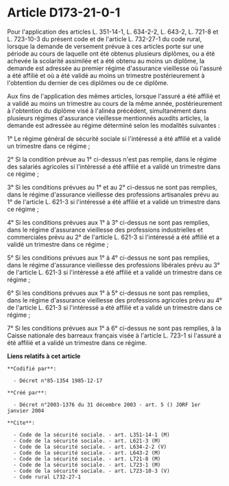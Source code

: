 # Article D173-21-0-1

Pour l'application des articles L. 351-14-1, L. 634-2-2, L. 643-2, L. 721-8 et L. 723-10-3 du présent code et de l'article L.
732-27-1 du code rural, lorsque la demande de versement prévue à ces articles porte sur une période au cours de laquelle ont
été obtenus plusieurs diplômes, ou a été achevée la scolarité assimilée et a été obtenu au moins un diplôme, la demande est
adressée au premier régime d'assurance vieillesse où l'assuré a été affilié et où a été validé au moins un trimestre
postérieurement à l'obtention du dernier de ces diplômes ou de ce diplôme.

Aux fins de l'application des mêmes articles, lorsque l'assuré a été affilié et a validé au moins un trimestre au cours de la
même année, postérieurement à l'obtention du diplôme visé à l'alinéa précédent, simultanément dans plusieurs régimes
d'assurance vieillesse mentionnés auxdits articles, la demande est adressée au régime déterminé selon les modalités
suivantes :

1° Le régime général de sécurité sociale si l'intéressé a été affilié et a validé un trimestre dans ce régime ;

2° Si la condition prévue au 1° ci-dessus n'est pas remplie, dans le régime des salariés agricoles si l'intéressé a été
affilié et a validé un trimestre dans ce régime ;

3° Si les conditions prévues au 1° et au 2° ci-dessus ne sont pas remplies, dans le régime d'assurance vieillesse des
professions artisanales prévu au 1° de l'article L. 621-3 si l'intéressé a été affilié et a validé un trimestre dans ce
régime ;

4° Si les conditions prévues aux 1° à 3° ci-dessus ne sont pas remplies, dans le régime d'assurance vieillesse des
professions industrielles et commerciales prévu au 2° de l'article L. 621-3 si l'intéressé a été affilié et a validé un
trimestre dans ce régime ;

5° Si les conditions prévues aux 1° à 4° ci-dessus ne sont pas remplies, dans le régime d'assurance vieillesse des
professions libérales prévu au 3° de l'article L. 621-3 si l'intéressé a été affilié et a validé un trimestre dans ce
régime ;

6° Si les conditions prévues aux 1° à 5° ci-dessus ne sont pas remplies, dans le régime d'assurance vieillesse des
professions agricoles prévu au 4° de l'article L. 621-3 si l'intéressé a été affilié et a validé un trimestre dans ce
régime ;

7° Si les conditions prévues aux 1° à 6° ci-dessus ne sont pas remplies, à la Caisse nationale des barreaux français visée à
l'article L. 723-1 si l'assuré a été affilié et a validé un trimestre dans ce régime.

**Liens relatifs à cet article**

	**Codifié par**:

	  - Décret n°85-1354 1985-12-17

	**Créé par**:

	  - Décret n°2003-1376 du 31 décembre 2003 - art. 5 () JORF 1er janvier 2004

	**Cite**:

	  - Code de la sécurité sociale. - art. L351-14-1 (M)
	  - Code de la sécurité sociale. - art. L621-3 (M)
	  - Code de la sécurité sociale. - art. L634-2-2 (V)
	  - Code de la sécurité sociale. - art. L643-2 (M)
	  - Code de la sécurité sociale. - art. L721-8 (M)
	  - Code de la sécurité sociale. - art. L723-1 (M)
	  - Code de la sécurité sociale. - art. L723-10-3 (V)
	  - Code rural L732-27-1
